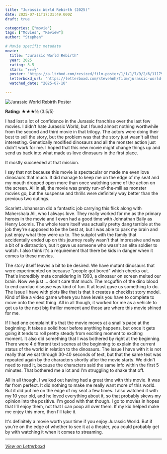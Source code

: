 ```yaml
---
title: "Jurassic World Rebirth (2025)"
date: 2025-07-11T17:31:49.000Z
draft: true

categories: ["movie"]
tags: ["Movies", "Review"]
author: "Stephen"

# Movie specific metadata
movie:
  title: "Jurassic World Rebirth"
  year: 2025
  rating: 3.5
  stars: "★★★½"
  poster: "https://a.ltrbxd.com/resized/film-poster/1/1/1/7/9/2/6/1117926-jurassic-world-rebirth-0-600-0-900-crop.jpg?v=1dbc19cf2f"
  letterboxd_url: "https://letterboxd.com/stevehnh/film/jurassic-world-rebirth/"
  watched_date: "2025-07-10"

---
```


![Jurassic World Rebirth Poster](https://a.ltrbxd.com/resized/film-poster/1/1/1/7/9/2/6/1117926-jurassic-world-rebirth-0-600-0-900-crop.jpg?v=1dbc19cf2f)

**Rating:** ★★★½ (3.5/5)

I had lost a lot of confidence in the Jurassic franchise over the last few movies. I didn't hate Jurassic World, but I found almost nothing worthwhile from the second and third movie in that trilogy. The actors were doing their best to sell the story, but the problem was that the story just wasn't all that interesting. Genetically modified dinosaurs and all the monster action just didn't work for me. I hoped that this new movie might change things up and send us back into what made us love dinosaurs in the first place.

It mostly succeeded at that mission.

I say that not because this movie is spectacular or made me even love dinosaurs that much. It did manage to keep me on the edge of my seat and my mouth dropped open more than once watching some of the action on the screen. All in all, the movie was pretty run-of-the-mill as monster movies go, but the suspense and thrills were definitely way better than the previous two outings.

Scarlett Johansson did a fantastic job carrying this flick along with Mahershala Ali, who I always love. They really worked for me as the primary heroes in the movie and I even had a good time with Johnathan Baily as Henry Loomis. The whole team itself was actually pretty dang terrible at the job they're supposed to be the best at, but I was able to park my brain and just enjoy what they were up to. The subplot with the family that accidentally ended up on this journey really wasn't that impressive and was a bit of a distraction, but it gave us someone who wasn't an elite soldier to watch. I also think it's a requirement that there be kids in danger when it comes to these movies.

The story itself leaves a bit to be desired. We have mutant dinosaurs that were experimented on because "people got bored" which checks out. That's incredibly meta considering in 1993, a dinosaur on screen melted our brain. Now we just ... don't care that much. The mcguffin of the dino blood to end cardiac disease was kind of fun. It at least gave us something to do. The issue I have with plots like that is that it creates a checklist story model. Kind of like a video game where you have levels you have to complete to move onto the next thing. All in all though, it worked for me as a vehicle to get us to the next big thriller moment and those are where this movie shined for me.

If I had one complaint it's that the movie moves at a snail's pace at the beginning. It takes a solid hour before anything happens, but once it gets going it tends to roll pretty steady from exciting moment to exciting moment. It also did something that I was bothered by right at the beginning. There were 4 different text scenes at the beginning to explain the current status of the world in relation to the dinosaurs. The issue I have with it is not really that we sat through 30-40 seconds of text, but that the same text was repeated again by the characters shortly after the movie starts. We didn't need to read it, because the characters said the same info within the first 5 minutes. That bothered me a lot and I'm struggling to shake that off.

All in all though, I walked out having had a great time with this movie. It was far from perfect. It did nothing to make me really want more of this world. But it did put me on the edge of my seat a few times. I also watched it with my 10 year old, and he loved everything about it, so that probably skews my opinion into the positive. I'm good with that though. I go to movies in hopes that I'll enjoy them, not that I can poop all over them. If my kid helped make me enjoy this more, then I'll take it.

It's definitely a movie worth your time if you enjoy Jurassic World. But if you're on the edge of whether to see it at a theater, you could probably get by with watching it when it comes to streaming.

---

*[View on Letterboxd](https://letterboxd.com/stevehnh/film/jurassic-world-rebirth/)*
